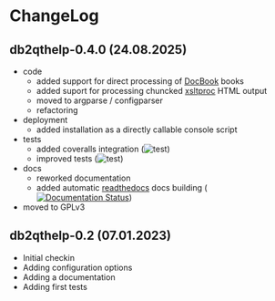 # ChangeLog

## db2qthelp-0.4.0 (24.08.2025)

* code
    * added support for direct processing of [DocBook](https://docbook.org/) books
    * added suport for processing chuncked [xsltproc](https://gitlab.gnome.org/GNOME/libxslt) HTML output
    * moved to argparse / configparser
    * refactoring
* deployment
    * added installation as a directly callable console script
* tests
    * added coveralls integration (![test](https://github.com/dkrajzew/db2qthelp/actions/workflows/test.yml/badge.svg))
    * improved tests (![test](https://github.com/dkrajzew/db2qthelp/actions/workflows/test.yml/badge.svg))
* docs
    * reworked documentation
    * added automatic [readthedocs](https://db2qthelp.readthedocs.io/) docs building ([![Documentation Status](https://readthedocs.org/projects/db2qthelp/badge/?version=latest)](https://db2qthelp.readthedocs.io/en/latest/?badge=latest))
* moved to GPLv3


## db2qthelp-0.2 (07.01.2023)

* Initial checkin
* Adding configuration options
* Adding a documentation
* Adding first tests





